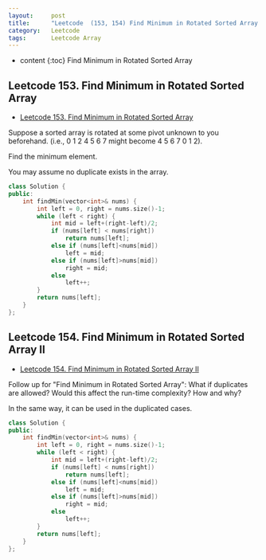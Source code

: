 ```yaml
---
layout:     post
title:      "Leetcode  (153, 154) Find Minimum in Rotated Sorted Array I, II"
category:   Leetcode 
tags:		Leetcode Array
---
```


* content
{:toc}
Find Minimum in Rotated Sorted Array 

## Leetcode 153. Find Minimum in Rotated Sorted Array

* [Leetcode 153. Find Minimum in Rotated Sorted Array](https://leetcode.com/problems/find-minimum-in-rotated-sorted-array/)

Suppose a sorted array is rotated at some pivot unknown to you beforehand. (i.e., 0 1 2 4 5 6 7 might become 4 5 6 7 0 1 2).

Find the minimum element.

You may assume no duplicate exists in the array.

```cpp
class Solution {
public:
    int findMin(vector<int>& nums) {
        int left = 0, right = nums.size()-1;
        while (left < right) {
            int mid = left+(right-left)/2;
            if (nums[left] < nums[right])
                return nums[left];
            else if (nums[left]<nums[mid])
                left = mid;
            else if (nums[left]>nums[mid])
                right = mid;
            else
                left++;
        }
        return nums[left];
    }
};
```

## Leetcode 154. Find Minimum in Rotated Sorted Array II

* [Leetcode 154. Find Minimum in Rotated Sorted Array II](https://leetcode.com/problems/find-minimum-in-rotated-sorted-array-ii/)

Follow up for "Find Minimum in Rotated Sorted Array": What if duplicates are allowed? Would this affect the run-time complexity? How and why?

In the same way, it can be used in the duplicated cases.

```cpp
class Solution {
public:
    int findMin(vector<int>& nums) {
        int left = 0, right = nums.size()-1;
        while (left < right) {
            int mid = left+(right-left)/2;
            if (nums[left] < nums[right])
                return nums[left];
            else if (nums[left]<nums[mid])
                left = mid;
            else if (nums[left]>nums[mid])
                right = mid;
            else
                left++;
        }
        return nums[left];
    }
};
```